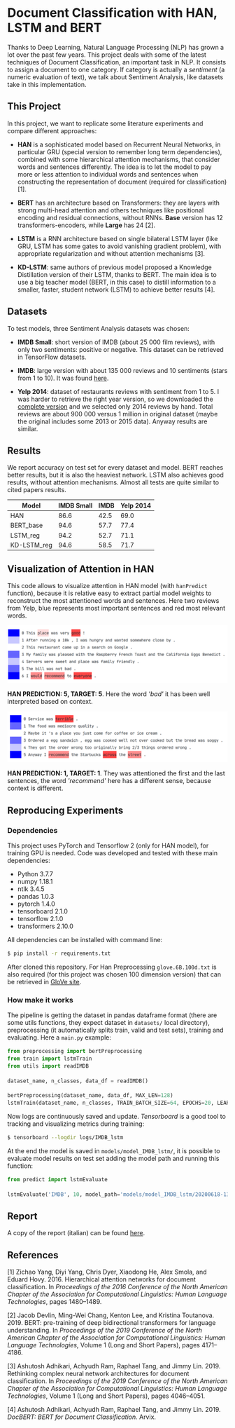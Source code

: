 # Document Classification with HAN, LSTM and BERT

Thanks to Deep Learning, Natural Language Processing (NLP) has grown a lot over the past few years. This project deals 
with some of the latest techniques of Document Classification, an important task in NLP. It consists to assign a 
document to one category. If category is actually a _sentiment_ (a numeric evaluation of text), we talk about 
Sentiment Analysis, like datasets take in this implementation.

## This Project

In this project, we want to replicate some literature experiments and compare different approaches:

- **HAN** is a sophisticated model based on Recurrent Neural Networks, in particular GRU (special version to remember 
long term dependencies), combined with some hierarchical attention mechanisms, that consider words and sentences 
differently. The idea is to let the model to pay more or less attention to individual words and sentences when 
constructing the representation of document (required for classification) [1].

- **BERT** has an architecture based on Transformers: they are layers with strong multi-head attention and others 
techniques like positional encoding and residual connections, without RNNs. __Base__ version has 12 
transformers-encoders, while __Large__ has 24 [2].

- **LSTM** is a RNN architecture based on single bilateral LSTM layer (like GRU, LSTM has some gates to avoid vanishing 
gradient problem), with appropriate regularization and without attention mechanisms [3].

- **KD-LSTM**: same authors of previous model proposed a Knowledge Distillation version of their LSTM, thanks to BERT. 
The main idea is to use a big teacher model (BERT, in this case) to distill information to a smaller, faster, student 
network (LSTM) to achieve better results [4].

## Datasets

To test models, three Sentiment Analysis datasets was chosen:

- **IMDB Small**: short version of IMDB (about 25 000 film reviews), with only two sentiments: positive or negative. 
This dataset can be retrieved in TensorFlow datasets.

- **IMDB**: large version with about 135 000 reviews and 10 sentiments (stars from 1 to 10). It was found 
<a href="https://github.com/castorini/hedwig ">here</a>.

- **Yelp 2014**: dataset of restaurants reviews with sentiment from 1 to 5. I was harder to retrieve the right year 
version, so we downloaded the <a href="https://www.yelp.com/dataset">complete version<a> and we selected only 2014 
reviews by hand. Total reviews are about 900 000 versus 1 million in original dataset (maybe the original includes some 
2013 or 2015 data). Anyway results are similar. 

## Results

We report accuracy on test set for every dataset and model. BERT reaches better results, but it is also the heaviest 
network. LSTM also achieves good results, without attention mechanisms. Almost all tests are quite similar to cited 
papers results.

| Model       | IMDB Small | IMDB | Yelp 2014 |
|-------------|------------|------|-----------|
| HAN         | 86.6       | 42.5 | 69.0      |
| BERT_base   | 94.6       | 57.7 | 77.4      |
| LSTM_reg    | 94.2       | 52.7 | 71.1      |
| KD-LSTM_reg | 94.6       | 58.5 | 71.7      |

## Visualization of Attention in HAN

This code allows to visualize attention in HAN model (with `hanPredict` function), because it is relative easy to extract 
partial model weights to reconstruct the most attentioned words and sentences. Here two reviews from Yelp, blue 
represents most important sentences and red most relevant words.

<div>
<p align="center">
<img src="demo/predicted_5.png" width=auto>
</p>
</div>

**HAN PREDICTION: 5, TARGET: 5**. Here the word _'bad'_ it has been well interpreted based on context.

<div>
<p align="center">
<img src="demo/predicted_1.png" width=auto>
</p>
</div>

**HAN PREDICTION: 1, TARGET: 1**. They was attentioned the first and the last sentences, the word _'recommend'_ here has 
a different sense, because context is different.

## Reproducing Experiments

### Dependencies

This project uses PyTorch and Tensorflow 2 (only for HAN model), for training GPU is needed. Code was developed and 
tested with these main dependencies:

- Python 3.7.7
- numpy 1.18.1
- ntlk 3.4.5
- pandas 1.0.3
- pytorch 1.4.0
- tensorboard 2.1.0
- tensorflow 2.1.0
- transformers 2.10.0

All dependencies can be installed with command line:

```sh
$ pip install -r requirements.txt
```

After cloned this repository. For Han Preprocessing `glove.6B.100d.txt` is also required (for this project was chosen 
100 dimension version) that can be retrieved in <a href="https://nlp.stanford.edu/projects/glove/">GloVe site</a>.

### How make it works

The pipeline is getting the dataset in pandas dataframe format (there are some utils functions, they expect dataset in 
`datasets/` local directory), preprocessing (it automatically splits train, valid and test sets), training and 
evaluating. Here a `main.py` example:

```python
from preprocessing import bertPreprocessing
from train import lstmTrain
from utils import readIMDB

dataset_name, n_classes, data_df = readIMDB()

bertPreprocessing(dataset_name, data_df, MAX_LEN=128)
lstmTrain(dataset_name, n_classes, TRAIN_BATCH_SIZE=64, EPOCHS=20, LEARNING_RATE=1e-03)
```

Now logs are continuously saved and update. _Tensorboard_ is a good tool to tracking and visualizing metrics during 
training:

```sh
$ tensorboard --logdir logs/IMDB_lstm
```

At the end the model is saved in `models/model_IMDB_lstm/`, it is possible to evaluate model results on test set adding
the model path and running this function:

```python
from predict import lstmEvaluate

lstmEvaluate('IMDB', 10, model_path='models/model_IMDB_lstm/20200618-133908')
```

## Report

A copy of the report (italian) can be found 
<a href="https://github.com/FrancescoGradi/DocumentClassificationwithHANandBERT/blob/master/demo/relazioneMachineLearning.pdf">here</a>.



## References

[1] Zichao Yang, Diyi Yang, Chris Dyer, Xiaodong He, Alex Smola, and Eduard Hovy. 2016. Hierarchical attention networks 
for document classification. In _Proceedings of the 2016 Conference of the North American Chapter of the Association for 
Computational Linguistics: Human Language Technologies_, pages 1480–1489.

[2] Jacob Devlin, Ming-Wei Chang, Kenton Lee, and Kristina Toutanova. 2019. BERT: pre-training of deep bidirectional 
transformers for language understanding. In _Proceedings of the 2019 Conference of the North American Chapter of the 
Association for Computational Linguistics: Human Language Technologies_, Volume 1 (Long and Short Papers), pages 
4171–4186.

[3] Ashutosh Adhikari, Achyudh Ram, Raphael Tang, and Jimmy Lin. 2019. Rethinking complex neural network architectures 
for document classification. In _Proceedings of the 2019 Conference of the North American Chapter of the Association for 
Computational Linguistics: Human Language Technologies_, Volume 1 (Long and Short Papers), pages 4046–4051.

[4] Ashutosh Adhikari, Achyudh Ram, Raphael Tang, and Jimmy Lin. 2019. _DocBERT: BERT for Document Classification._ Arvix.